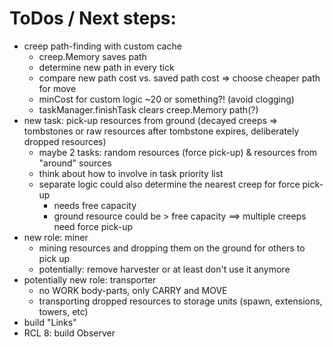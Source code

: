 # ToDos / Next steps:

- creep path-finding with custom cache
    - creep.Memory saves path
    - determine new path in every tick
    - compare new path cost vs. saved path cost => choose cheaper path for move
    - minCost for custom logic ~20 or something?! (avoid clogging)
    - taskManager.finishTask clears creep.Memory path(?)
- new task: pick-up resources from ground (decayed creeps => tombstones or raw resources after tombstone expires, deliberately dropped resources)
    - maybe 2 tasks: random resources (force pick-up) & resources from "around" sources
    - think about how to involve in task priority list
    - separate logic could also determine the nearest creep for force pick-up
        - needs free capacity
        - ground resource could be > free capacity ==> multiple creeps need force pick-up
- new role: miner
    - mining resources and dropping them on the ground for others to pick up
    - potentially: remove harvester or at least don't use it anymore
- potentially new role: transporter
    - no WORK body-parts, only CARRY and MOVE
    - transporting dropped resources to storage units (spawn, extensions, towers, etc)
- build "Links"
- RCL 8: build Observer